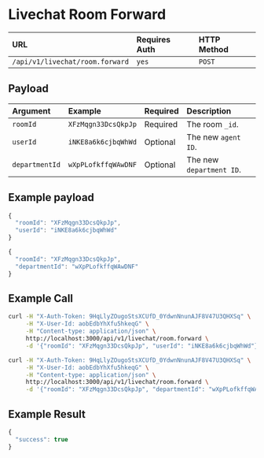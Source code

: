 # Livechat Room Forward

| URL | Requires Auth | HTTP Method |
| :--- | :--- | :--- |
| `/api/v1/livechat/room.forward` | `yes` | `POST` |

## Payload

| Argument | Example | Required | Description |
| :--- | :--- | :--- | :--- |
| `roomId` | `XFzMqgn33DcsQkpJp` | Required | The room `_id`. |
| `userId` | `iNKE8a6k6cjbqWhWd` | Optional | The new `agent ID`. |
| `departmentId` | `wXpPLofkffqWAwDNF` | Optional | The new `department ID`. |

## Example payload

```javascript
{
  "roomId": "XFzMqgn33DcsQkpJp",
  "userId": "iNKE8a6k6cjbqWhWd"
}
```

```javascript
{
  "roomId": "XFzMqgn33DcsQkpJp",
  "departmentId": "wXpPLofkffqWAwDNF"
}
```

## Example Call

```bash
curl -H "X-Auth-Token: 9HqLlyZOugoStsXCUfD_0YdwnNnunAJF8V47U3QHXSq" \
     -H "X-User-Id: aobEdbYhXfu5hkeqG" \
     -H "Content-type: application/json" \
     http://localhost:3000/api/v1/livechat/room.forward \
     -d '{"roomId": "XFzMqgn33DcsQkpJp", "userId": "iNKE8a6k6cjbqWhWd"}'
```

```bash
curl -H "X-Auth-Token: 9HqLlyZOugoStsXCUfD_0YdwnNnunAJF8V47U3QHXSq" \
     -H "X-User-Id: aobEdbYhXfu5hkeqG" \
     -H "Content-type: application/json" \
     http://localhost:3000/api/v1/livechat/room.forward \
     -d '{"roomId": "XFzMqgn33DcsQkpJp", "departmentId": "wXpPLofkffqWAwDNF"}'
```

## Example Result

```javascript
{
  "success": true
}
```

## 

